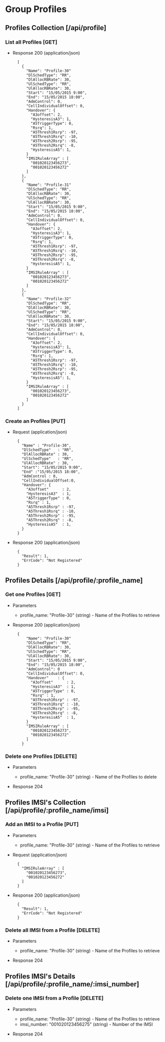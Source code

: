 # Group Profiles

## Profiles Collection [/api/profile]

### List all Profiles [GET]

+ Response 200 (application/json)
      
        [
          {
            "Name": "Profile-30"
            "DlSchedType": "RR",
            "DlAllocRBRate": 30,
            "UlSchedType": "RR",
            "UlAllocRBRate": 30,
            "Start": "15/05/2015 9:00",
            "End": "15/05/2015 18:00",
            "AdmControl": 0,
            "CellIndividualOffset": 0, 
            "Handover": {
              "A3offset": 2,
              "HysteresisA3": 1,
              "A5TriggerType": 0,
              "Rsrq": 1,
              "A5Thresh1Rsrp": -97,
              "A5Thresh1Rsrq": -10,
              "A5Thresh2Rsrp": -95,
              "A5Thresh2Rsrq": -8,
              "HysteresisA5": 1,
            }
            "IMSIRuleArray" : [
              "001020123456273",
              "001020123456272" 
            ]
          },
          {
            "Name": "Profile-31"
            "DlSchedType": "RR",
            "DlAllocRBRate": 30,
            "UlSchedType": "RR",
            "UlAllocRBRate": 30,
            "Start": "15/05/2015 9:00",
            "End": "15/05/2015 18:00",
            "AdmControl": 0,
            "CellIndividualOffset": 0, 
            "Handover": {
              "A3offset": 2,
              "HysteresisA3": 1,
              "A5TriggerType": 0,
              "Rsrq": 1,
              "A5Thresh1Rsrp": -97,
              "A5Thresh1Rsrq": -10,
              "A5Thresh2Rsrp": -95,
              "A5Thresh2Rsrq": -8,
              "HysteresisA5": 1,
            }
            "IMSIRuleArray" : [
              "001020123456273",
              "001020123456272" 
            ]
          },
          {
            "Name": "Profile-32"
            "DlSchedType": "RR",
            "DlAllocRBRate": 30,
            "UlSchedType": "RR",
            "UlAllocRBRate": 30,
            "Start": "15/05/2015 9:00",
            "End": "15/05/2015 18:00",
            "AdmControl": 0,
            "CellIndividualOffset": 0, 
            "Handover": {
              "A3offset": 2,
              "HysteresisA3": 1,
              "A5TriggerType": 0,
              "Rsrq": 1,
              "A5Thresh1Rsrp": -97,
              "A5Thresh1Rsrq": -10,
              "A5Thresh2Rsrp": -95,
              "A5Thresh2Rsrq": -8,
              "HysteresisA5": 1,
            }
            "IMSIRuleArray" : [
              "001020123456273",
              "001020123456272" 
            ]
          }
        ]

### Create an Profiles [PUT]

+ Request (application/json)

        {
          "Name" : "Profile-30",
          "DlSchedType"   : "RR",
          "DlAllocRBRate" : 30,
          "UlSchedType"   : "RR",
          "UlAllocRBRate" : 30,
          "Start": "15/05/2015 9:00",
          "End" :"15/05/2015 18:00",
          "AdmControl : 0,
          "CellIndividualOffset:0, 
          "Handover": {
            "A3offset"      : 2,
            "HysteresisA3"  : 1,
            "A5TriggerType" : 0,
            "Rsrq" : 1,
            "A5Thresh1Rsrp" : -97,
            "A5Thresh1Rsrq" : -10,
            "A5Thresh2Rsrp" : -95,
            "A5Thresh2Rsrq" : -8,
            "HysteresisA5"  : 1,
          }
        }



+ Response 200 (application/json)

        {    
          "Result": 1,
          "ErrCode": "Not Registered"
        }

## Profiles Details [/api/profile/:profile_name]

### Get one Profiles [GET]

+ Parameters
    + profile_name: "Profile-30" (string) - Name of the Profiles to retrieve

+ Response 200 (application/json)

        {
            "Name": "Profile-30"
            "DlSchedType": "RR",
            "DlAllocRBRate": 30,
            "UlSchedType": "RR",
            "UlAllocRBRate": 30,
            "Start": "15/05/2015 9:00",
            "End": "15/05/2015 18:00",
            "AdmControl": 0
            "CellIndividualOffset": 0, 
            "Handover"    : {
              "A3offset"      : 2,
              "HysteresisA3"  : 1,
              "A5TriggerType" : 0,
              "Rsrq" : 1,
              "A5Thresh1Rsrp" : -97,
              "A5Thresh1Rsrq" : -10,
              "A5Thresh2Rsrp" : -95,
              "A5Thresh2Rsrq" : -8,
              "HysteresisA5"  : 1,
            }
            "IMSIRuleArray" : [
              "001020123456273",
              "001020123456272" 
            ]
          }

### Delete one Profiles [DELETE]

+ Parameters
    + profile_name: "Profile-30" (string) - Name of the Profiles to delete

+ Response 204

## Profiles IMSI's Collection [/api/profile/:profile_name/imsi]

### Add an IMSI to a Profile [PUT]

+ Parameters
    + profile_name: "Profile-30" (string) - Name of the Profiles to retrieve

+ Request (application/json)

        {
          "IMSIRuleArray" : [
            "001020123456273",
            "001020123456272"
          ]
        }
+ Response 200 (application/json)

        {    
          "Result": 1,
          "ErrCode": "Not Registered"
        }

### Delete all IMSI from a Profile [DELETE]

+ Parameters
    + profile_name: "Profile-30" (string) - Name of the Profiles to retrieve

+ Response 204

## Profiles IMSI's Details [/api/profile/:profile_name/:imsi_number]

### Delete one IMSI from a Profile [DELETE]

+ Parameters
    + profile_name: "Profile-30" (string) - Name of the Profiles to retrieve
    + imsi_number: "001020123456275" (string) - Number of the IMSI

+ Response 204
